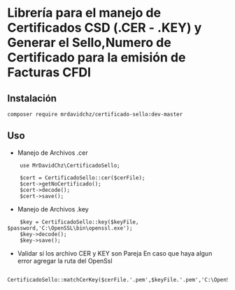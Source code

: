 # Librería para el manejo de Certificados CSD (.CER - .KEY) y Generar el Sello,Numero de Certificado para la emisión de Facturas CFDI

## Instalación

```
composer require mrdavidchz/certificado-sello:dev-master
```
## Uso
- Manejo de Archivos .cer
```
	use MrDavidChz\CertificadoSello;

	$cert = CertificadoSello::cer($cerFile);
	$cert->getNoCertificado();
	$cert->decode();
	$cert->save();
```
- Manejo de Archivos .key
```
    $key = CertificadoSello::key($keyFile, $password,'C:\OpenSSL\bin\openssl.exe');
    $key->decode();
    $key->save();
```
- Validar si los archivo CER y KEY son Pareja
En caso que haya algun error agregar la ruta del OpenSsl
```
   CertificadoSello::matchCerKey($cerFile.'.pem',$keyFile.'.pem','C:\OpenSSL\bin\openssl.exe');
```